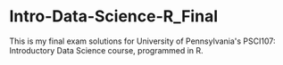 # Intro-Data-Science-R_Final
This is my final exam solutions for University of Pennsylvania's PSCI107: Introductory Data Science course, programmed in R. 
